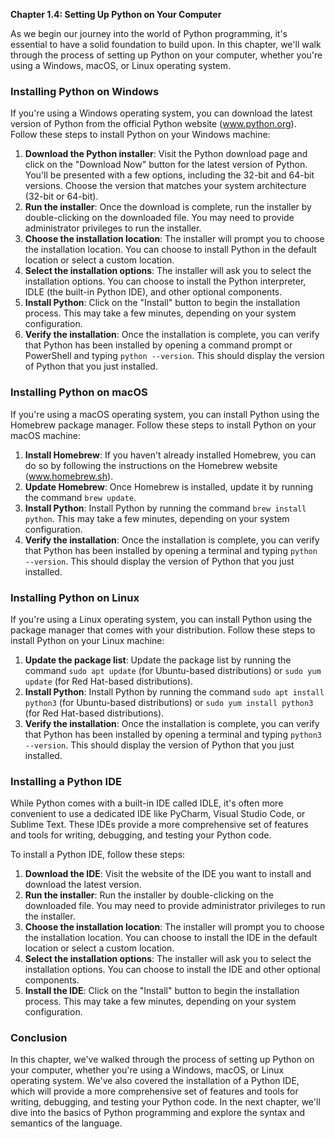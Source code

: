 <p><strong>Chapter 1.4: Setting Up Python on Your Computer</strong></p>

<p>As we begin our journey into the world of Python programming, it's essential to have a solid foundation to build upon. In this chapter, we'll walk through the process of setting up Python on your computer, whether you're using a Windows, macOS, or Linux operating system.</p>

<h3>Installing Python on Windows</h3>

<p>If you're using a Windows operating system, you can download the latest version of Python from the official Python website (<a href="http://www.python.org">www.python.org</a>). Follow these steps to install Python on your Windows machine:</p>

<ol>
<li><strong>Download the Python installer</strong>: Visit the Python download page and click on the "Download Now" button for the latest version of Python. You'll be presented with a few options, including the 32-bit and 64-bit versions. Choose the version that matches your system architecture (32-bit or 64-bit).</li>
<li><strong>Run the installer</strong>: Once the download is complete, run the installer by double-clicking on the downloaded file. You may need to provide administrator privileges to run the installer.</li>
<li><strong>Choose the installation location</strong>: The installer will prompt you to choose the installation location. You can choose to install Python in the default location or select a custom location.</li>
<li><strong>Select the installation options</strong>: The installer will ask you to select the installation options. You can choose to install the Python interpreter, IDLE (the built-in Python IDE), and other optional components.</li>
<li><strong>Install Python</strong>: Click on the "Install" button to begin the installation process. This may take a few minutes, depending on your system configuration.</li>
<li><strong>Verify the installation</strong>: Once the installation is complete, you can verify that Python has been installed by opening a command prompt or PowerShell and typing <code>python --version</code>. This should display the version of Python that you just installed.</li>
</ol>

<h3>Installing Python on macOS</h3>

<p>If you're using a macOS operating system, you can install Python using the Homebrew package manager. Follow these steps to install Python on your macOS machine:</p>

<ol>
<li><strong>Install Homebrew</strong>: If you haven't already installed Homebrew, you can do so by following the instructions on the Homebrew website (<a href="http://www.homebrew.sh">www.homebrew.sh</a>).</li>
<li><strong>Update Homebrew</strong>: Once Homebrew is installed, update it by running the command <code>brew update</code>.</li>
<li><strong>Install Python</strong>: Install Python by running the command <code>brew install python</code>. This may take a few minutes, depending on your system configuration.</li>
<li><strong>Verify the installation</strong>: Once the installation is complete, you can verify that Python has been installed by opening a terminal and typing <code>python --version</code>. This should display the version of Python that you just installed.</li>
</ol>

<h3>Installing Python on Linux</h3>

<p>If you're using a Linux operating system, you can install Python using the package manager that comes with your distribution. Follow these steps to install Python on your Linux machine:</p>

<ol>
<li><strong>Update the package list</strong>: Update the package list by running the command <code>sudo apt update</code> (for Ubuntu-based distributions) or <code>sudo yum update</code> (for Red Hat-based distributions).</li>
<li><strong>Install Python</strong>: Install Python by running the command <code>sudo apt install python3</code> (for Ubuntu-based distributions) or <code>sudo yum install python3</code> (for Red Hat-based distributions).</li>
<li><strong>Verify the installation</strong>: Once the installation is complete, you can verify that Python has been installed by opening a terminal and typing <code>python3 --version</code>. This should display the version of Python that you just installed.</li>
</ol>

<h3>Installing a Python IDE</h3>

<p>While Python comes with a built-in IDE called IDLE, it's often more convenient to use a dedicated IDE like PyCharm, Visual Studio Code, or Sublime Text. These IDEs provide a more comprehensive set of features and tools for writing, debugging, and testing your Python code.</p>

<p>To install a Python IDE, follow these steps:</p>

<ol>
<li><strong>Download the IDE</strong>: Visit the website of the IDE you want to install and download the latest version.</li>
<li><strong>Run the installer</strong>: Run the installer by double-clicking on the downloaded file. You may need to provide administrator privileges to run the installer.</li>
<li><strong>Choose the installation location</strong>: The installer will prompt you to choose the installation location. You can choose to install the IDE in the default location or select a custom location.</li>
<li><strong>Select the installation options</strong>: The installer will ask you to select the installation options. You can choose to install the IDE and other optional components.</li>
<li><strong>Install the IDE</strong>: Click on the "Install" button to begin the installation process. This may take a few minutes, depending on your system configuration.</li>
</ol>

<h3>Conclusion</h3>

<p>In this chapter, we've walked through the process of setting up Python on your computer, whether you're using a Windows, macOS, or Linux operating system. We've also covered the installation of a Python IDE, which will provide a more comprehensive set of features and tools for writing, debugging, and testing your Python code. In the next chapter, we'll dive into the basics of Python programming and explore the syntax and semantics of the language.</p>
